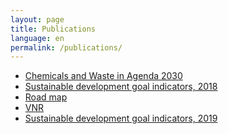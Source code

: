 ```yaml
---
layout: page
title: Publications
language: en
permalink: /publications/
---
```


<div>
    <ul class="publications">
        <li><a href="http://bhas.gov.ba/data/Publikacije/Metodologije/ENV_00_2020_MD_0_EN.pdf" target="_blank">Chemicals and Waste in Agenda 2030</a> </li>
        <li><a href="http://bhas.gov.ba/data/Publikacije/Bilteni/2019/SDG_00_2018_TB_0_BS.pdf" target="_blank">Sustainable development goal indicators, 2018</a> </li>
        <li><a href="http://bhas.gov.ba/data/Publikacije/Metodologije/SDG_00_2020_MD_0_EN.pdf" target="_blank">Road map</a> </li>
        <li><a href="http://bhas.gov.ba/data/Publikacije/Metodologije/SDG_00_2019_MD_0_EN.pdf" target="_blank">VNR</a> </li>
        <li><a href="http://www.bhas.gov.ba/data/Publikacije/Bilteni/2021/SDG_00_2019_TB_0_BS.pdf" target="_blank">Sustainable development goal indicators, 2019</a></li>
     <br>
    </ul>
</div>
